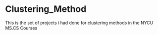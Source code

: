 # Clustering_Method
This is the set of projects i had done for clustering methods in the NYCU MS.CS Courses 
